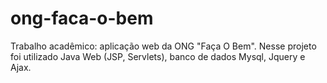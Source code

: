 # ong-faca-o-bem
Trabalho acadêmico: aplicação web da ONG "Faça O Bem". Nesse projeto foi utilizado Java Web (JSP, Servlets), banco de dados Mysql, Jquery e Ajax.

